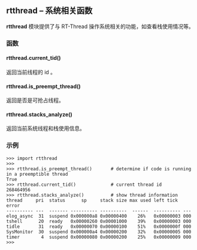 ## **rtthread** – 系统相关函数

**rtthread** 模块提供了与 RT-Thread 操作系统相关的功能，如查看栈使用情况等。

### 函数

#### rtthread.current_tid()  
返回当前线程的 id 。

#### rtthread.is_preempt_thread()  
返回是否是可抢占线程。

#### rtthread.stacks_analyze()  
返回当前系统线程和栈使用信息。

### 示例

```
>>> import rtthread
>>> 
>>> rtthread.is_preempt_thread()       # determine if code is running in a preemptible thread
True
>>> rtthread.current_tid()             # current thread id
268464956
>>> rtthread.stacks_analyze()          # show thread information
thread     pri  status      sp     stack size max used left tick  error
---------- ---  ------- ---------- ----------  ------  ---------- ---
elog_async  31  suspend 0x000000a8 0x00000400    26%   0x00000003 000
tshell      20  ready   0x00000260 0x00001000    39%   0x00000003 000
tidle       31  ready   0x00000070 0x00000100    51%   0x0000000f 000
SysMonitor  30  suspend 0x000000a4 0x00000200    32%   0x00000005 000
timer        4  suspend 0x00000080 0x00000200    25%   0x00000009 000
>>> 
```
